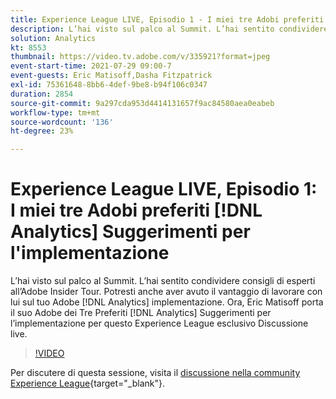 ```yaml
---
title: Experience League LIVE, Episodio 1 - I miei tre Adobi preferiti [!DNL Analytics] Suggerimenti per l'implementazione
description: L’hai visto sul palco al Summit. L’hai sentito condividere consigli di esperti all’Adobe Insider Tour. Potresti anche aver avuto il vantaggio di lavorare con lui sul tuo Adobe [!DNL Analytics] implementazione. Ora, Eric Matisoff porta il suo Adobe dei Tre Preferiti [!DNL Analytics] Suggerimenti per l’implementazione per questo Experience League esclusivo Discussione live.
solution: Analytics
kt: 8553
thumbnail: https://video.tv.adobe.com/v/335921?format=jpeg
event-start-time: 2021-07-29 09:00-7
event-guests: Eric Matisoff,Dasha Fitzpatrick
exl-id: 75361648-8bb6-4def-9be8-b94f106c0347
duration: 2854
source-git-commit: 9a297cda953d4414131657f9ac84580aea0eabeb
workflow-type: tm+mt
source-wordcount: '136'
ht-degree: 23%

---
```


# Experience League LIVE, Episodio 1: I miei tre Adobi preferiti [!DNL Analytics] Suggerimenti per l&#39;implementazione

L’hai visto sul palco al Summit. L’hai sentito condividere consigli di esperti all’Adobe Insider Tour. Potresti anche aver avuto il vantaggio di lavorare con lui sul tuo Adobe [!DNL Analytics] implementazione. Ora, Eric Matisoff porta il suo Adobe dei Tre Preferiti [!DNL Analytics] Suggerimenti per l’implementazione per questo Experience League esclusivo Discussione live.

>[!VIDEO](https://video.tv.adobe.com/v/335921/?quality=12&learn=on)

Per discutere di questa sessione, visita il [discussione nella community Experience League](https://experienceleaguecommunities.adobe.com/t5/adobe-analytics-discussions/questions-and-discussion-for-experience-league-live-ep-1-my/td-p/419498){target="_blank"}.
